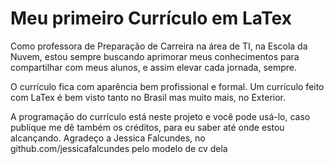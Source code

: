 # Meu primeiro Currículo em LaTex

Como professora de Preparação de Carreira na área de TI, na Escola da Nuvem, estou sempre buscando aprimorar meus conhecimentos para compartilhar com meus alunos, e assim elevar cada jornada, sempre. 

O currículo fica com aparência bem profissional e formal. Um currículo feito com LaTex é bem visto tanto no Brasil mas muito mais, no Exterior.

A programação do currículo está neste projeto e você pode usá-lo, caso publique me dê também os créditos, para eu saber até onde estou alcançando. Agradeço a  Jessica Falcundes, no github.com/jessicafalcundes pelo modelo de cv dela 
